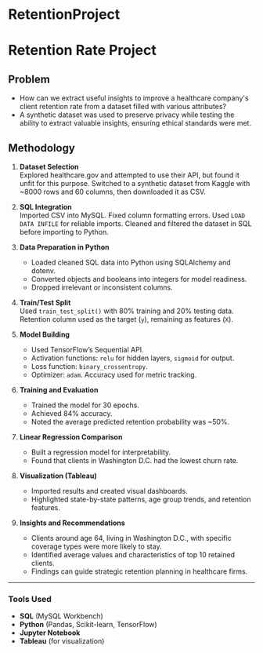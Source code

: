 # RetentionProject
# Retention Rate Project

## Problem

- How can we extract useful insights to improve a healthcare company's client retention rate from a dataset filled with various attributes?
- A synthetic dataset was used to preserve privacy while testing the ability to extract valuable insights, ensuring ethical standards were met.

## Methodology

1. **Dataset Selection**  
   Explored healthcare.gov and attempted to use their API, but found it unfit for this purpose. Switched to a synthetic dataset from Kaggle with ~8000 rows and 60 columns, then downloaded it as CSV.

2. **SQL Integration**  
   Imported CSV into MySQL. Fixed column formatting errors. Used `LOAD DATA INFILE` for reliable imports. Cleaned and filtered the dataset in SQL before importing to Python.

3. **Data Preparation in Python**  
   - Loaded cleaned SQL data into Python using SQLAlchemy and dotenv.
   - Converted objects and booleans into integers for model readiness.
   - Dropped irrelevant or inconsistent columns.

4. **Train/Test Split**  
   Used `train_test_split()` with 80% training and 20% testing data. Retention column used as the target (`y`), remaining as features (`X`).

5. **Model Building**  
   - Used TensorFlow’s Sequential API.  
   - Activation functions: `relu` for hidden layers, `sigmoid` for output.  
   - Loss function: `binary_crossentropy`.  
   - Optimizer: `adam`. Accuracy used for metric tracking.

6. **Training and Evaluation**  
   - Trained the model for 30 epochs.
   - Achieved 84% accuracy.  
   - Noted the average predicted retention probability was ~50%.

7. **Linear Regression Comparison**  
   - Built a regression model for interpretability.  
   - Found that clients in Washington D.C. had the lowest churn rate.

8. **Visualization (Tableau)**  
   - Imported results and created visual dashboards.
   - Highlighted state-by-state patterns, age group trends, and retention features.

9. **Insights and Recommendations**  
   - Clients around age 64, living in Washington D.C., with specific coverage types were more likely to stay.
   - Identified average values and characteristics of top 10 retained clients.
   - Findings can guide strategic retention planning in healthcare firms.

---

### Tools Used

- **SQL** (MySQL Workbench)
- **Python** (Pandas, Scikit-learn, TensorFlow)
- **Jupyter Notebook**
- **Tableau** (for visualization)

